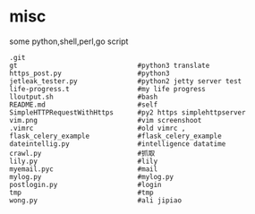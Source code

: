 misc
====

some python,shell,perl,go script


    .git
    gt                              #python3 translate
    https_post.py                   #python3 
    jetleak_tester.py               #python2 jetty server test
    life-progress.t                 #my life progress
    lloutput.sh                     #bash
    README.md                       #self
    SimpleHTTPRequestWithHttps      #py2 https simplehttpserver
    vim.png                         #vim screenshoot
    .vimrc                          #old vimrc ,
    flask_celery_example            #flask_celery_example
    dateintellig.py                 #intelligence datatime 
    crawl.py                        #抓取 
    lily.py                         #lily 
    myemail.pyc                     #mail 
    mylog.py                        #mylog.py 
    postlogin.py                    #login 
    tmp                             #tmp 
    wong.py                         #ali jipiao

